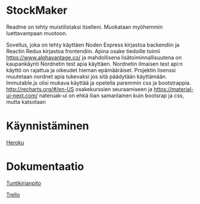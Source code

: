 # StockMaker
Readme on tehty muistilistaksi itselleni. Muokataan myöhemmin luettavampaan muotoon.

Sovellus, joka on tehty käyttäen Noden Express kirjastoa backendiin ja Reactin Redux kirjastoa frontendiin. Apina osake tiedoille toimii https://www.alphavantage.co/ ja mahdollisena lisätoiminnallisuutena on kaupankäynti Nordnetin test apia käyttäen. Nordnetin ilmaisen test api:n käyttö on rajattua ja oikeudet hieman epämääräiset. Projektin lisenssi muutetaan nordnet apia tukevaksi jos sitä päädytään käyttämään.
Immutable.js olisi mukava käyttää ja opetella paremmin css ja bootstrappia. 
http://recharts.org/#/en-US osakekurssien seuraamiseen ja https://material-ui-next.com/ nateruak-ui on ehkä liian samanlainen kuin bootsrap ja css, mutta katsotaan

# Käynnistäminen

[Heroku](http://stockmaker.herokuapp.com/)

# Dokumentaatio

[Tuntikirjanpito](https://docs.google.com/spreadsheets/d/1xZE1Vc278gzcCzjVdzPJvZy9NSFiMKhDvKMAzwatM_E/edit#gid=0) 

[Trello](https://trello.com/b/RRICrfLe/jsstock)

